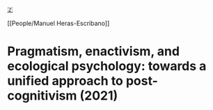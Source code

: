 [🇿](zotero://select/library/items/GMH2HBUY)

[[People/Manuel Heras-Escribano]] 
# Pragmatism, enactivism, and ecological psychology: towards a unified approach to post-cognitivism (2021)

